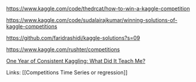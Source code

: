 https://www.kaggle.com/code/thedrcat/how-to-win-a-kaggle-competition

https://www.kaggle.com/code/sudalairajkumar/winning-solutions-of-kaggle-competitions

https://github.com/faridrashidi/kaggle-solutions?s=09


https://www.kaggle.com/rushter/competitions

[One Year of Consistent Kaggling: What Did It Teach Me?](https://towardsdatascience.com/1-year-of-continuous-kaggling-what-did-it-taught-me-d267c222cfa3)


Links:
[[Competitions Time Series or regression]]